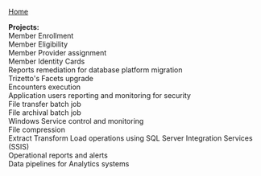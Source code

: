 [Home](https://pmangalapally.github.io/)

**Projects:**  
Member Enrollment  
Member Eligibility  
Member Provider assignment  
Member Identity Cards  
Reports remediation for database platform migration  
Trizetto's Facets upgrade  
Encounters execution  
Application users reporting and monitoring for security  
File transfer batch job  
File archival batch job    
Windows Service control and monitoring  
File compression  
Extract Transform Load operations using SQL Server Integration Services (SSIS)  
Operational reports and alerts  
Data pipelines for Analytics systems  
